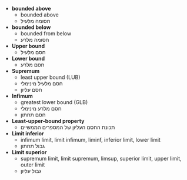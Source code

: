
- **bounded above**
	- bounded above
	- חסומה מלעיל
- **bounded below** 
	- bounded from below 
	- חסומה מלרע
- **Upper bound**
	- חסם מלעיל
- **Lower bound** 
	- חסם מלרע
- **Supremum**
	- least upper bound (LUB)
	- חסם מלעיל מינימלי
	- חסם עליון
- **Infimum**
	- greatest lower bound (GLB)
	- חסם מלרע מינימלי
	- חסם תחתון
- **Least-upper-bound property** 
	- תכונת החסם העליון של המספרים הממשיים
- **Limit inferior**
	- infimum limit, limit infimum, liminf, inferior limit, lower limit
	- גבול תחתון
- **Limit superior**
	- supremum limit, limit supremum, limsup, superior limit, upper limit, outer limit
	- גבול עליון
